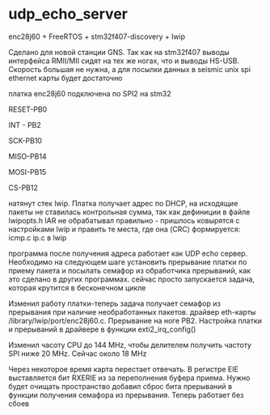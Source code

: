 # udp_echo_server
enc28j60 + FreeRTOS + stm32f407-discovery + lwip 

Сделано для новой станции GNS. Так как на stm32f407 выводы интерфейса RMII/MII сидят на тех же ногах, что и 
выводы HS-USB. Скорость большая не нужна, а для посылки данных в seismic unix spi ethernet карты будет достаточно

платка enc28j60 подключена по SPI2 на stm32

RESET-PB0

INT - PB2

SCK-PB10

MISO-PB14

MOSI-PB15

CS-PB12

натянут стек lwip. Платка получает адрес по DHCP, на исходящие пакеты не ставилась контрольная сумма, так как дефиниции в файле lwipopts.h IAR не обрабатывал правильно - пришлось ковырятся с настройками lwip и править те места, где она (CRC) формируется: icmp.c ip.c в lwip

программа после получения адреса работает как UDP echo сервер.
Необходимо на следующем шаге установить прерывание платки по приему пакета и посылать семафор из обработчика прерываний,
как это сделано в других программах. сейчас просто запускается задача, которая крутится в бесконечном цикле

Изменил работу платки-теперь задача получает семафор из прерывания при наличие необработанных пакетов.
драйвер eth-карты /library/lwip/port/enc28j60.c.
Прерывание на ноге PB2. Настройка платки и прерываний в драйвере в функции exti2_irq_config()

Изменил часоту CPU до 144 MHz, чтобы делителем получить частоту SPI ниже 20 MHz. Сейчас около 18 MHz 

Через некоторое время карта перестает отвечать. В регистре EIE выставляется бит RXERIE  из за переполнения буфера приема.
Нужно будет очищать пространство
добавил сброс бита прерываний в функции получения семафора из прерывания. Теперь работает без сбоев
